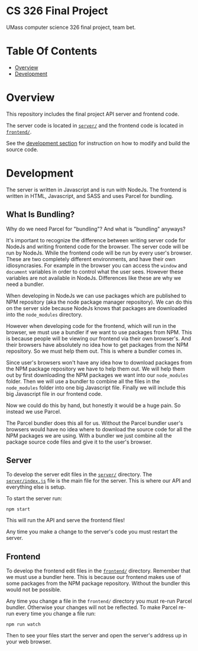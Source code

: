 # CS 326 Final Project
UMass computer science 326 final project, team bet.

# Table Of Contents
- [Overview](#overview)
- [Development](#development)

# Overview
This repository includes the final project API server and frontend code.

The server code is located in [`server/`](./server) and the frontend code is
located in [`frontend/`](./frontend). 

See the [development section](#development) for instruction on how to modify
and build the source code.

# Development
The server is written in Javascript and is run with NodeJs. The frontend is 
written in HTML, Javascript, and SASS and uses Parcel for bundling.

## What Is Bundling?
Why do we need Parcel for "bundling"? And what is "bundling" anyways?

It's important to recognize the difference between writing server code for 
NodeJs and writing frontend code for the browser. The server code will be run
by NodeJs. While the frontend code will be run by every user's browser. These
are two completely different environments, and have their own idiosyncrasies. 
For example in the browser you can access the `window` and `document` variables
in order to control what the user sees. However these variables are not 
available in NodeJs. Differences like these are why we need a bundler.

When developing in NodeJs we can use packages which are published to 
NPM repository (aka the node package manager repository). We can do this on the
server side because NodeJs knows that packages are downloaded into the 
`node_modules` directory.

However when developing code for the frontend, which will run in the browser, we
must use a bundler if we want to use packages from NPM. This is because people
will be viewing our frontend via their own browser's. And their browsers have 
absolutely no idea how to get packages from the NPM repository. So we must help 
them out. This is where a bundler comes in. 

Since user's browsers won't have any idea how to download packages from the NPM
package repository we have to help them out. We will help them out by first 
downloading the NPM packages we want into our `node_modules` folder. Then we 
will use a bundler to combine all the files in the `node_modules` folder into
one big Javascript file. Finally we will include this big Javascript file in our
frontend code. 

Now we could do this by hand, but honestly it would be a huge pain. So instead
we use Parcel.

The Parcel bundler does this all for us. Without the Parcel bundler user's 
browsers would have no idea where to download the source code for all the NPM
packages we are using. With a bundler we just combine all the package source 
code files and give it to the user's browser.

## Server
To develop the server edit files in the [`server/`](./server) directory. The
[`server/index.js`](./server/index.js) file is the main file for the server. 
This is where our API and everything else is setup.

To start the server run:

```
npm start
```

This will run the API and serve the frontend files!

Any time you make a change to the server's code you must restart the server.

## Frontend
To develop the frontend edit files in the [`frontend/`](./frontend) directory. 
Remember that we must use a bundler here. This is because our frontend makes use
of some packages from the NPM package repository. Without the bundler this would
not be possible. 

Any time you change a file in the `frontend/` directory you must re-run Parcel 
bundler. Otherwise your changes will not be reflected. To make Parcel re-run
every time you change a file run:

```
npm run watch
```

Then to see your files start the server and open the server's address up in 
your web browser.
